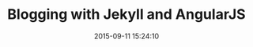 ---
layout: post
title:  "Blogging with Jekyll and AngularJS"
date:   2015-09-11 15:24:10
categories: tutorial
---